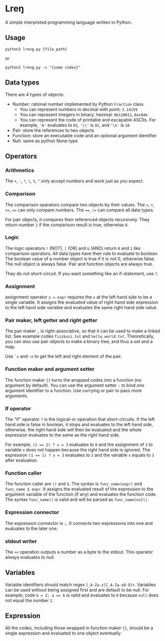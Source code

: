 # Lreŋ

A simple interpreted programming language written in Python.

## Usage

```
python3 lreng.py {file_path}
```

or

```
python3 lreng.py -c "{some codes}"
```

## Data types

There are 4 types of objects:
- Number: rational number implemented by Python `Fraction` class
  - You can represent numbers in decimal with point: `3.14159`
  - You can represent integers in binary, heximal: `0b110011`, `0xc0de`
  - You can represent the code of printable and escapable ASCIIs. For example, `'A'` evaluates to `65`, `'\\'` is `92`, and `'\n'` is `10`
- Pair: store the references to two objects
- Function: store an executable code and an optional argument identifier
- Null: same as python None type

## Operators

### Arithmetics

The `+`, `-`, `*`, `\`, `%`, `^` only accept numbers and work just as you expect.

### Comparison

The comparison operators compare two objects by their values. The `>`, `<`, `>=`, `<=` can only compare numbers. The `==`, `!=` can compare all data types.

For pair objects, it compares their referenced objects recursively. They return number `1` if the comparison result is true, otherwise `0`.

### Logic

The logic operators `!` (NOT), `|` (OR) and `&` (AND) return `0` and `1` like comparison operators. All data types have their rule to evaluate to boolean. The boolean value of a number object is true if it is not 0, otherwise false. The null object is always false. Pair and function objects are always true.

They do *not* short-circuit. If you want something like an if-statement, use `?`.

### Assignment

assignment operator `x = expr` requires the `x` at the left hand side to be a single variable. It assigns the evaluated value of right hand side expression to the left hand side variable and evaluates the same right hand side value.

### Pair maker, left getter and right getter

The pair maker `,` is right-associative, so that it can be used to make a linked list. See example codes `fizzbuzz.txt` and `hello_world.txt`. Theoretically, you can also use pair objects to make a binary tree, and thus a set and a map.

Use `` `x `` and `~x` to get the left and right element of the pair.

### Function maker and argument setter

The function maker `{}` turns the wrapped codes into a function (no argument by default). You can use the argument setter `:` to bind *one* argument identifier to a function. Use currying or pair to pass more arguments.

### If operator

The "if" operator `?` is the logical-or operation that short-circuits. If the left hand side is false in boolean, it stops and evaluates to the left hand side, otherwise, the right hand side will then be evaluated and the whole expression evaluates to the same as the right hand side.

For example, `(1 == 2) ? x = 3` evaluates to `0` and the assignment of `3` to variable `x` does not happen because the right hand side is ignored. The expression `(1 == 1) ? x = 3` evaluates to `3` and the variable `x` equals to `3` after evaluation.

### Function caller

The function caller are `()` and `$`. The syntax is `func_name(expr)` and `func_name $ expr`. It assigns the evaluated result of the expression to the argument variable of the function (if any) and evaluates the function code. The syntax `func_name()` is valid and will be parsed as `func_name(null)`.

### Expression connector

The expression connector is `;`. It connects two expressions into one and evaluates to the later one.

### stdout writer

The `<<` operation outputs a number as a byte to the stdout. This operator always evaluates to null.

## Variables

Variable identifiers should match regex `[_A-Za-z][_A-Za-z0-9]+`. Variables can be used without being assigned first and are default to be null. For example, code `b = 2; a == b` is valid and evaluates to `0` because `null` does not equal the number `2`.

## Expression

All the codes, including those wrapped in function maker `{}`, should be a single expression and evaluated to one object eventually.   
